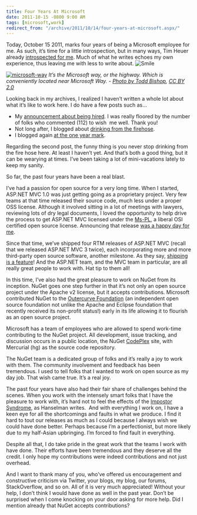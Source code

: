```yaml
---
title: Four Years At Microsoft
date: 2011-10-15 -0800 9:00 AM
tags: [microsoft,work]
redirect_from: "/archive/2011/10/14/four-years-at-microsoft.aspx/"
---
```


Today, October 15 2011, marks four years of being a Microsoft employee
for me. As such, it’s time for a little introspection, but in many ways,
Tim Heuer already [introspected for
me](http://timheuer.com/blog/archive/2011/08/24/working-at-microsoft-instrospection.aspx "Working at Microsoft").
Much of what he writes echoes my own experience, thus leaving me with
less to write about.
![Smile](https://haacked.com/images/haacked_com/WindowsLiveWriter/Four-Years-At-Microsoft_E91A/wlEmoticon-smile_2.png)

[![microsoft-way](https://haacked.com/images/haacked_com/WindowsLiveWriter/Four-Years-At-Microsoft_E91A/microsoft-way_thumb.jpg "microsoft-way")](https://haacked.com/images/haacked_com/WindowsLiveWriter/Four-Years-At-Microsoft_E91A/microsoft-way_2.jpg)
*It’s the Microsoft way, or the highway. Which is conveniently located
near Microsoft Way. - [Photo by Todd
Bishop](http://www.flickr.com/photos/36182550@N08/3347465868/), [CC BY
2.0](http://creativecommons.org/licenses/by/2.0/deed.en)*

Looking back in my archives, I realized I haven’t written a whole lot
about what it’s like to work here. I do have a few posts such as…

-   My [announcement about being
    hired](https://haacked.com/archive/2007/09/17/why-is-microsoft-removing-my-mvp-status.aspx "Why Is Microsoft Removing My MVP Status?").
    I was really floored by the number of folks who commented (112) to
    wish  me well. Thank you!
-   Not long after, I blogged about [drinking from the
    firehose](https://haacked.com/archive/2007/10/26/drinking-from-the-firehose.aspx "Drinking from the firehose").
-   I blogged again [at the one year
    mark](https://haacked.com/archive/2008/10/15/one-year-at-microsoft.aspx "One Year at Microsoft").

Regarding the second post, the funny thing is you never stop drinking
from the fire hose here. At least I haven’t yet. And that’s both a good
thing, but it can be wearying at times. I’ve been taking a lot of
mini-vacations lately to keep my sanity.

So far, the past four years have been a real blast.

I’ve had a passion for open source for a very long time. When I started,
ASP.NET MVC 1.0 was just getting going as a proprietary project. Very
few teams at that time released their source code, much less under a
proper OSS license. Although it involved sitting in a lot of meetings
with lawyers, reviewing lots of dry legal documents, I loved the
opportunity to help drive the process to get ASP.NET MVC licensed under
the [Ms-PL](http://www.opensource.org/licenses/MS-PL "Ms-PL"), a liberal
OSI certified open source license. Announcing that release [was a happy
day for
me](https://haacked.com/archive/2009/04/01/aspnetmvc-open-source.aspx "ASP.NET MVC 1.0 under the Ms-PL").

Since that time, we’ve shipped four RTM releases of ASP.NET MVC (recall
that we released ASP.NET MVC 3 twice), each incorporating more and more
third-party open source software, another milestone. As they say,
[shipping is a
feature](http://www.codinghorror.com/blog/2009/12/version-1-sucks-but-ship-it-anyway.html "Version 1 sucks, but ship it anyways")!
And the ASP.NET team, and the MVC team in particular, are all really
great people to work with. Hat tip to them all!

In this time, I’ve also had the great pleasure to work on NuGet from its
inception. NuGet goes one step further in that it’s not only an open
source project under the Apache v2 license, but it accepts
contributions. Microsoft contributed NuGet to the [Outercurve
Foundation](http://www.outercurve.org/ "Outercurve Foundation") (an
independent open source foundation not unlike the Apache and Eclipse
foundation that recently received its non-profit status!) early in its
life allowing it to flourish as an open source project.

Microsoft has a team of employees who are allowed to spend work-time
contributing to the NuGet project. All development, issue tracking, and
discussion occurs in a public location, the NuGet
[CodePlex](http://nuget.codeplex.com/ "NuGet on CodePlex") site, with
Mercurial (hg) as the source code repository.

The NuGet team is a dedicated group of folks and it’s really a joy to
work with them. The community involvement and feedback has been
tremendous. I used to tell folks that I wanted to work on open source as
my day job. That wish came true. It’s a real joy.

The past four years have also had their fair share of challenges behind
the scenes. When you work with the intensely smart folks that I have the
pleasure to work with, it’s hard not to feel the effects of the
[Impostor
Syndrome](http://www.hanselman.com/blog/ImAPhonyAreYou.aspx "Impostor Syndrome"),
as Hanselman writes.  And with everything I work on, I have a keen eye
for all the shortcomings and faults in what we produce. I find it hard
to tout our releases as much as I could because I always wish we could
have done better. Perhaps because I’m a perfectionist, but more likely
due to my half-Asian upbringing. I’m forced to find fault in everything.

Despite all that, I do take pride in the great work that the teams I
work with have done. Their efforts have been tremendous and they deserve
all the credit. I only hope my contributions were indeed contributions
and not just overhead.

And I want to thank many of you, who’ve offered us encouragement and
constructive criticism via Twitter, your blogs, my blog, our forums,
StackOverflow, and so on. All of it is very much appreciated! Without
your help, I don’t think I would have done as well in the past year.
Don’t be surprised when I come knocking on your door asking for more
help. Did I mention already that NuGet accepts contributions?

